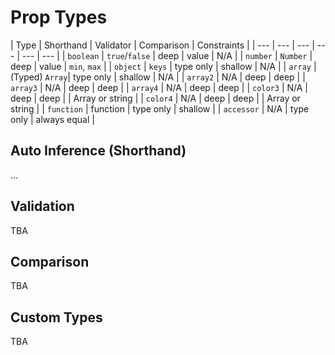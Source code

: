 # Prop Types



| Type       | Shorthand      | Validator   | Comparison   | Constraints  |
| ---        | ---            | ---         | ---          | ---          | ---        |
| `boolean`  | `true`/`false` | deep        | value        | N/A          |
| `number`   | `Number`       | deep        | value        | `min`, `max` |
| `object`   | `keys`         | type only   | shallow      | N/A          |
| `array`    | (Typed) `Array`| type only   | shallow      | N/A          |
| `array2`   | N/A            | deep        | deep         |
| `array3`   | N/A            | deep        | deep         |
| `array4`   | N/A            | deep        | deep         |
| `color3`   | N/A            | deep        | deep         |              | Array or string |
| `color4`   | N/A            | deep        | deep         |              | Array or string |
| `function` | function       | type only   | shallow      |
| `accessor` | N/A            | type only   | always equal |


## Auto Inference (Shorthand)

...


## Validation

TBA

## Comparison

TBA


## Custom Types

TBA

